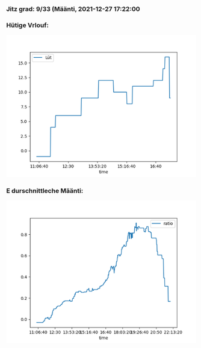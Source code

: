 ### Jitz grad: 9/33 (Määnti, 2021-12-27 17:22:00

### Hütige Vrlouf:
![Graph](Today.png)

### E durschnittleche Määnti:
![Graph](Määnti.png)